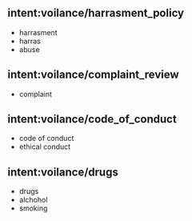 ## intent:voilance/harrasment_policy
- harrasment
- harras
- abuse 

## intent:voilance/complaint_review
- complaint

## intent:voilance/code_of_conduct
- code of conduct
- ethical conduct

## intent:voilance/drugs
- drugs
- alchohol
- smoking